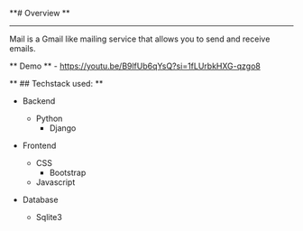 **# Overview **

________________________________________________________________________________

Mail is a Gmail like mailing service that allows you to send and receive emails.

** Demo ** - https://youtu.be/B9lfUb6qYsQ?si=1fLUrbkHXG-qzgo8

** ## Techstack used: **
- Backend
  - Python
    - Django

- Frontend
  - CSS
    - Bootstrap
  - Javascript

- Database
   - Sqlite3
